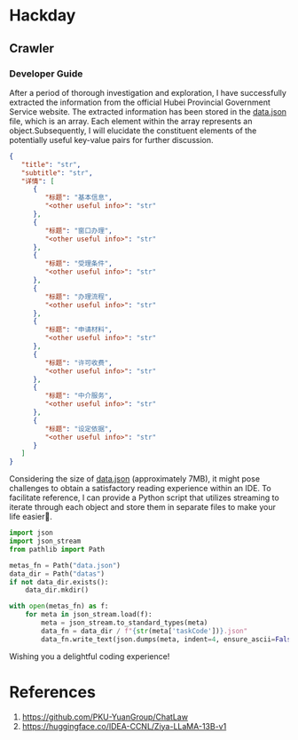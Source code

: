 # Hackday
## Crawler
### Developer Guide
After a period of thorough investigation and exploration, I have successfully extracted the information from the official Hubei Provincial Government Service website. The extracted information has been stored in the [data.json](data.json) file, which is an array. Each element within the array represents an object.Subsequently, I will elucidate the constituent elements of the potentially useful key-value pairs for further discussion.
```json
{
   "title": "str",
   "subtitle": "str",
   "详情": [
      {
         "标题": "基本信息",
         "<other useful info>": "str"
      },
      {
         "标题": "窗口办理",
         "<other useful info>": "str"
      },
      {
         "标题": "受理条件",
         "<other useful info>": "str"
      },
      {
         "标题": "办理流程",
         "<other useful info>": "str"
      },
      {
         "标题": "申请材料",
         "<other useful info>": "str"
      },
      {
         "标题": "许可收费",
         "<other useful info>": "str"
      },
      {
         "标题": "中介服务",
         "<other useful info>": "str"
      },
      {
         "标题": "设定依据",
         "<other useful info>": "str"
      }
   ]
}
```

Considering the size of [data.json](data.json) (approximately 7MB), it might pose challenges to obtain a satisfactory reading experience within an IDE. To facilitate reference, I can provide a Python script that utilizes streaming to iterate through each object and store them in separate files to make your life easier🤗.
```python
import json
import json_stream
from pathlib import Path

metas_fn = Path("data.json")
data_dir = Path("datas")
if not data_dir.exists():
    data_dir.mkdir()

with open(metas_fn) as f:
    for meta in json_stream.load(f):
        meta = json_stream.to_standard_types(meta)
        data_fn = data_dir / f"{str(meta['taskCode'])}.json"
        data_fn.write_text(json.dumps(meta, indent=4, ensure_ascii=False))
```
Wishing you a delightful coding experience!

# References

1. https://github.com/PKU-YuanGroup/ChatLaw
2. https://huggingface.co/IDEA-CCNL/Ziya-LLaMA-13B-v1